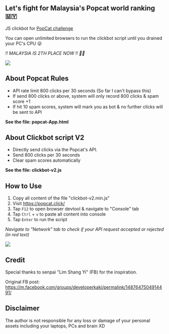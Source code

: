 ## Let's fight for Malaysia's Popcat world ranking 🇲🇾

JS clickbot for <a href="https://popcat.click/" target="_blank">PopCat challenge</a>

You can open unlimited browsers to run the clickbot script until you drained your PC's CPU 😜

*‼️ MALAYSIA IS 2TH PLACE NOW ‼️ 🎉🎉*

<img src="https://i.imgur.com/688fQrN.png">

## About Popcat Rules

- API rate limit 800 clicks per 30 seconds (So far I can't bypass this)
- If send 800 clicks or above, system will only record 800 clicks & spam score +1
- If hit 10 spam scores, system will mark you as bot & no further clicks will be sent to API

**See the file: popcat-App.html**

## About Clickbot script V2

- Directly send clicks via the Popcat's API.
- Send 800 clicks per 30 seconds
- Clear spam scores automatically

**See the file: clickbot-v2.js**

## How to Use

1. Copy all content of the file "clickbot-v2.min.js"
2. Visit <a href="https://popcat.click/" target="_blank">https://popcat.click/</a>
3. Tap `F12` to open browser devtool & navigate to "Console" tab
4. Tap `Ctrl` + `v` to paste all content into console
5. Tap `Enter` to run the script

*Navigate to "Network" tab to check if your API request accepted or rejected (in red text)*

<img src="https://i.imgur.com/UFYw0hw.png">

## Credit

Special thanks to senpai "Lim Shang Yi" (FB) for the inspiration.

Original FB post: https://m.facebook.com/groups/developerkaki/permalink/1487647504914491/

## Disclaimer

The author is not responsible for any loss or damage of your personal assets including your laptops, PCs and brain XD

